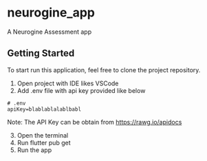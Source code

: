# neurogine_app

A Neurogine Assessment app

## Getting Started

To start run this application, feel free to clone the project repository.

1. Open project with IDE likes VSCode
2. Add .env file with api key provided like below

```env
# .env
apiKey=blablablalablbabl
```
Note: The API Key can be obtain from https://rawg.io/apidocs
 
3. Open the terminal
4. Run flutter pub get
5. Run the app
